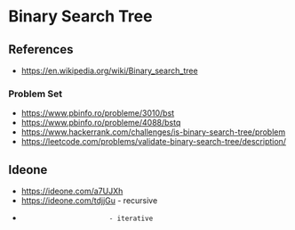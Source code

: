 # Binary Search Tree

## References 

* https://en.wikipedia.org/wiki/Binary_search_tree

### Problem Set

* https://www.pbinfo.ro/probleme/3010/bst
* https://www.pbinfo.ro/probleme/4088/bstq
* https://www.hackerrank.com/challenges/is-binary-search-tree/problem
* https://leetcode.com/problems/validate-binary-search-tree/description/

## Ideone

* https://ideone.com/a7UJXh
* https://ideone.com/tdjjGu - recursive
*                           - iterative  
